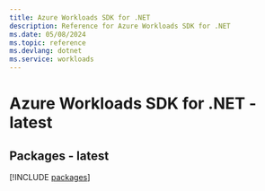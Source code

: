 ```yaml
---
title: Azure Workloads SDK for .NET
description: Reference for Azure Workloads SDK for .NET
ms.date: 05/08/2024
ms.topic: reference
ms.devlang: dotnet
ms.service: workloads
---
```

# Azure Workloads SDK for .NET - latest
## Packages - latest
[!INCLUDE [packages](workloads-index.md)]